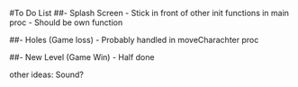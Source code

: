 #To Do List
##- Splash Screen 
 	- Stick in front of other init functions in main proc
 	- Should be own function
 	
##- Holes (Game loss)
 	- Probably handled in moveCharachter proc
 	
##- New Level (Game Win)
 	- Half done
 	
other ideas:
Sound?
